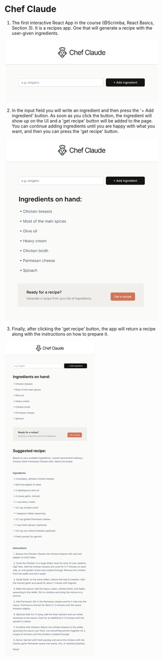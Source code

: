 # Chef Claude

1. The first interactive React App in the course (@Scrimba, React Basics, Section 3).
It is a recipes app. One that will generate a recipe with the user-given ingredients.

![This is how the app will look like on first load.](src/assets/images/app-phase1.png)

2. In the input field you will write an ingredient and then press the '+ Add ingredient' button. As soon as you click the button, the ingredient will show up on the UI and a 'get recipe' button will be added to the page. You can continue adding ingredients until you are happy with what you want, and then you can press the 'get recipe' button.

![This is how the app will look like after you add the ingredients](src/assets/images/app-phase2.png)

3. Finally, after clicking the 'get recipe' button, the app will return a recipe along with the instructions on how to prepare it.

![This is hwo the app will look like after it genrates the recipe](src/assets/images/app-phase3.png)

